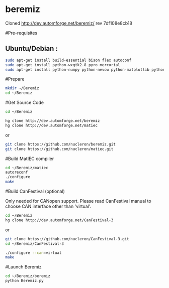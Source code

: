 # beremiz
Cloned http://dev.automforge.net/beremiz/ rev 7df108e8cb18

#Pre-requisites

## Ubuntu/Debian :
```bash
sudo apt-get install build-essential bison flex autoconf
sudo apt-get install python-wxgtk2.8 pyro mercurial
sudo apt-get install python-numpy python-nevow python-matplotlib python-lxml
```

#Prepare
```bash
mkdir ~/Beremiz
cd ~/Beremiz
```

#Get Source Code
```bash
cd ~/Beremiz
```
```bash
hg clone http://dev.automforge.net/beremiz
hg clone http://dev.automforge.net/matiec
```
or
```bash
git clone https://github.com/nucleron/beremiz.git
git clone https://github.com/nucleron/matiec.git
```

#Build MatIEC compiler
```bash
cd ~/Beremiz/matiec
autoreconf
./configure
make
```
#Build CanFestival (optional)

Only needed for CANopen support. Please read CanFestival manual to choose CAN interface other than 'virtual'.
```bash
cd ~/Beremiz
hg clone http://dev.automforge.net/CanFestival-3
```
or
```bash
git clone https://github.com/nucleron/CanFestival-3.git
cd ~/Beremiz/CanFestival-3
```
```bash
./configure --can=virtual
make
```

#Launch Beremiz
```bash
cd ~/Beremiz/beremiz
python Beremiz.py
```